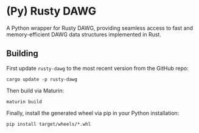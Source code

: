 # (Py) Rusty DAWG

A Python wrapper for Rusty DAWG, providing seamless access to fast and memory-efficient DAWG data structures implemented in Rust.

## Building

First update `rusty-dawg` to the most recent version from the GitHub repo:

```
cargo update -p rusty-dawg
```

Then build via Maturin:

```
maturin build
```

Finally, install the generated wheel via pip in your Python installation:

```
pip install target/wheels/*.whl
```